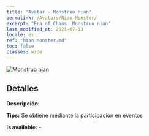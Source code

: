 ```yaml
---
title: "Avatar - Monstruo nian"
permalink: /Avatars/Nian Monster/
excerpt: "Era of Chaos  Monstruo nian"
last_modified_at: 2021-07-13
locale: es
ref: "Nian Monster.md"
toc: false
classes: wide
---
```

 ![Monstruo nian](/images/a/avatarFrame_56.png)

## Detalles

 **Descripción:**  

 **Tips:** Se obtiene mediante la participación en eventos 

 **Is available:**  - 

